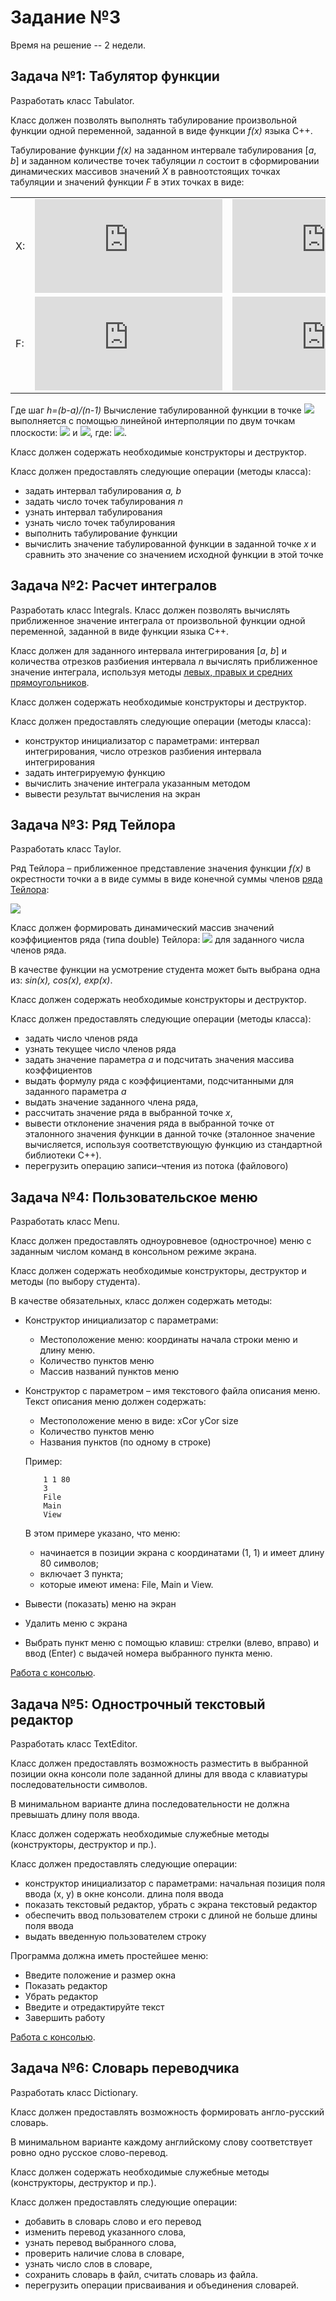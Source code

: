 # Задание №3
Время на решение -- 2 недели.

## Задача №1: Табулятор функции
Разработать класс Tabulator.

Класс должен позволять выполнять табулирование произвольной функции одной переменной, заданной в виде функции *f(x)* языка C++.

Табулирование функции *f(x)* на заданном интервале табулирования [*a*, *b*] и заданном количестве точек табуляции *n* состоит в сформировании динамических массивов значений *X* в равноотстоящих точках табуляции и значений функции *F* в этих точках в виде:

|  |  |  |  |  |  |
|----|------------------------------------------------------|--------------------------------------------------------|-----------------------------------------------------------|-------------------------------------------------|--------------------------------------------------------------|
| X: | ![](https://latex.codecogs.com/svg.latex?x_0=a) | ![](https://latex.codecogs.com/svg.latex?x_1=a&plus;h) | ![]( https://latex.codecogs.com/svg.latex?x_2=a&plus;2h ) | ![](https://latex.codecogs.com/svg.latex?\dots) | ![](https://latex.codecogs.com/svg.latex?x_{n-1}=b) |
| F: | ![](https://latex.codecogs.com/svg.latex?f_0=f(x_0)) | ![](https://latex.codecogs.com/svg.latex?f_1=f(x_1)) | ![](https://latex.codecogs.com/svg.latex?f_2=f(x_2)) | ![](https://latex.codecogs.com/svg.latex?\dots) | ![](https://latex.codecogs.com/svg.latex?f_{n-1}=f(x_{n-1})) |

Где шаг *h=(b-a)/(n-1)*
Вычисление табулированной функции в точке ![](https://latex.codecogs.com/svg.latex?\inline&space;x\in[a,b]) выполняется с помощью линейной интерполяции  по двум точкам плоскости: ![](https://latex.codecogs.com/svg.latex?\inline&space;(x_i,f_i)) и ![](https://latex.codecogs.com/svg.latex?\inline&space;(x_{i+1},f_{i+1})), где: ![](https://latex.codecogs.com/svg.latex?\inline&space;x\in[x_i,x_{i+1}]).

Класс должен содержать необходимые конструкторы и деструктор.

Класс должен предоставлять следующие операции (методы класса):
* задать интервал табулирования *a, b*
* задать число точек табулирования *n*
* узнать интервал табулирования
* узнать число точек табулирования
* выполнить табулирование функции
* вычислить значение табулированной функции в заданной точке *x* и сравнить это значение со значением исходной функции в этой точке


## Задача №2: Расчет интегралов
Разработать класс Integrals.
Класс должен позволять вычислять приближенное значение интеграла от произвольной функции одной переменной, заданной в виде функции языка C++. 

Класс должен для заданного интервала интегрирования [*a*, *b*] и количества отрезков разбиения интервала *n* вычислять приближенное значение интеграла, используя методы [левых, правых и средних прямоугольников](https://ru.wikipedia.org/wiki/%D0%9C%D0%B5%D1%82%D0%BE%D0%B4_%D0%BF%D1%80%D1%8F%D0%BC%D0%BE%D1%83%D0%B3%D0%BE%D0%BB%D1%8C%D0%BD%D0%B8%D0%BA%D0%BE%D0%B2).

Класс должен содержать необходимые конструкторы и деструктор.

Класс должен предоставлять следующие операции (методы класса): 
* конструктор инициализатор с параметрами: интервал интегрирования, число отрезков разбиения интервала интегрирования
* задать интегрируемую функцию
* вычислить значение интеграла указанным методом
* вывести результат вычисления на экран

## Задача №3: Ряд Тейлора
Разработать класс Taylor.

Ряд Тейлора – приближенное представление значения функции *f(x)* в окрестности точки a в виде суммы в виде конечной суммы членов [ряда Тейлора](https://ru.wikipedia.org/wiki/%D0%A0%D1%8F%D0%B4_%D0%A2%D0%B5%D0%B9%D0%BB%D0%BE%D1%80%D0%B0): 

![](https://latex.codecogs.com/svg.latex?f(x)=f(a)&plus;\frac{{f}'(a)}{1!}(x-a)&plus;\frac{{f}''(a)}{2!}(x-a)^2&plus;\dots&plus;\frac{f^{(n)}(a)}{n!}(x-a)^n&plus;\dots)

Класс должен формировать динамический массив значений коэффициентов ряда (типа double) Тейлора: ![](https://latex.codecogs.com/svg.latex?\inline&space;f(a),\frac{f'(a)}{1!},\frac{f''(a)}{2!},\dots) для заданного числа членов ряда.

В качестве функции на усмотрение студента может быть выбрана одна из: *sin(x), cos(x), exp(x)*.

Класс должен содержать необходимые конструкторы и деструктор.

Класс должен предоставлять следующие операции (методы класса):
* задать число членов ряда
* узнать текущее число членов ряда
* задать значение параметра *a* и подсчитать значения массива коэффициентов
* выдать формулу ряда с коэффициентами, подсчитанными для заданного параметра *a*
* выдать значение заданного члена ряда,
* рассчитать значение ряда в выбранной точке *x*, 
* вывести отклонение значения ряда в выбранной точке от эталонного значения функции в данной точке (эталонное значение вычисляется, используя соответствующую функцию из стандартной библиотеки C++).
* перегрузить операцию записи–чтения из потока (файлового)

## Задача №4: Пользовательское меню
Разработать класс Menu.

Класс должен предоставлять одноуровневое (однострочное) меню с заданным числом команд в консольном режиме экрана. 

Класс должен содержать необходимые конструкторы, деструктор и методы (по выбору студента).

В качестве обязательных, класс должен содержать методы:
* Конструктор инициализатор с параметрами:
    * Местоположение меню: координаты начала строки меню и длину меню.  
    * Количество пунктов меню
    * Массив названий пунктов меню
* Конструктор с параметром – имя текстового файла описания меню. Текст описания меню должен содержать:
    * Местоположение меню в виде: xCor yCor size
    * Количество пунктов меню
    * Названия пунктов (по одному в строке)
    
    Пример:
    ```
        1 1 80
        3
        File
        Main
        View  
    ```
        
    В этом примере указано, что меню:
    * начинается в позиции экрана с координатами  (1, 1) и имеет длину 80 символов;
    * включает 3 пункта;
    * которые имеют имена: File, Main и View.
* Вывести (показать) меню на экран
* Удалить меню с экрана
* Выбрать пункт меню с помощью клавиш: стрелки (влево, вправо) и ввод (Enter) с выдачей номера выбранного пункта меню. 

[Работа с консолью](http://www.c-cpp.ru/funkcii/conioh). 

## Задача №5: Однострочный текстовый редактор
Разработать класс TextEditor.

Класс должен предоставлять возможность разместить в выбранной позиции окна консоли поле заданной длины для ввода с клавиатуры последовательности символов.

В минимальном варианте длина последовательности не должна превышать длину поля ввода.

Класс должен содержать необходимые служебные методы (конструкторы, деструктор и пр.).

Класс должен предоставлять следующие операции: 
* конструктор инициализатор с параметрами: начальная позиция поля ввода (x, y) в окне консоли. длина поля ввода
* показать текстовый редактор, убрать с экрана текстовый редактор
* обеспечить ввод пользователем строки с длиной не больше длины поля ввода
* выдать введенную пользователем строку

Программа должна иметь простейшее меню:
* Введите положение и размер окна
* Показать редактор
* Убрать редактор
* Введите и отредактируйте текст
* Завершить работу

[Работа с консолью](http://www.c-cpp.ru/funkcii/conioh). 

## Задача №6: Словарь переводчика
Разработать класс Dictionary.

Класс должен предоставлять возможность формировать англо-русский словарь.

В минимальном варианте каждому английскому слову соответствует ровно одно русское слово-перевод.

Класс должен содержать необходимые служебные методы (конструкторы, деструктор и пр.).

Класс должен предоставлять следующие операции: 
* добавить в словарь слово и его перевод
* изменить перевод указанного слова, 
* узнать перевод выбранного слова, 
* проверить наличие слова в словаре, 
* узнать число слов в словаре, 
* сохранить словарь в файл,  считать словарь из файла.
* перегрузить операции присваивания и объединения словарей.

